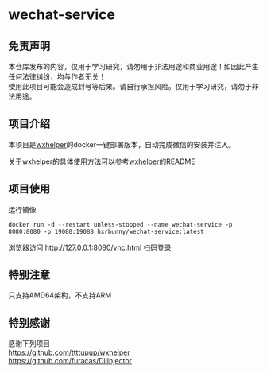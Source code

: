 # wechat-service

## 免责声明
本仓库发布的内容，仅用于学习研究，请勿用于非法用途和商业用途！如因此产生任何法律纠纷，均与作者无关！  
使用此项目可能会造成封号等后果。请自行承担风险。仅用于学习研究，请勿于非法用途。

## 项目介绍
本项目是[wxhelper](https://github.com/ttttupup/wxhelper/tree/3.9.2.23-v9)的docker一键部署版本，自动完成微信的安装并注入。

关于wxhelper的具体使用方法可以参考[wxhelper](https://github.com/ttttupup/wxhelper/tree/3.9.2.23-v9)的README


## 项目使用

运行镜像

```
docker run -d --restart unless-stopped --name wechat-service -p 8080:8080 -p 19088:19088 hxrbunny/wechat-service:latest
```
浏览器访问 http://127.0.0.1:8080/vnc.html 扫码登录


## 特别注意
只支持AMD64架构，不支持ARM

## 特别感谢
感谢下列项目  
https://github.com/ttttupup/wxhelper  
https://github.com/furacas/DllInjector
